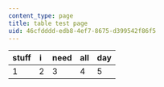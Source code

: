 ```yaml
---
content_type: page
title: table test page
uid: 46cfdddd-edb8-4ef7-8675-d399542f86f5
---
```

| stuff | i  | need | all | day |
| --- | --- | --- | --- | --- |
| 1 | 2 | 3 | 4 | 5 |